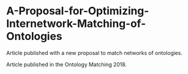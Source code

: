 # A-Proposal-for-Optimizing-Internetwork-Matching-of-Ontologies
Article published with a new proposal to match networks of ontologies.  

Article published in the Ontology Matching 2018.
